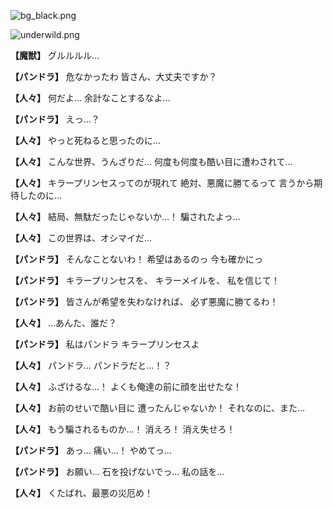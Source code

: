 
![bg_black.png](../images/backgrounds/bg_black.png)

![underwild.png](../images/backgrounds/underwild.png)

**【魔獣】**
グルルルル…

**【パンドラ】**
危なかったわ
皆さん、大丈夫ですか？

**【人々】**
何だよ…
余計なことするなよ…

**【パンドラ】**
えっ…？

**【人々】**
やっと死ねると思ったのに…

**【人々】**
こんな世界、うんざりだ…
何度も何度も酷い目に遭わされて…

**【人々】**
キラープリンセスってのが現れて
絶対、悪魔に勝てるって
言うから期待したのに…

**【人々】**
結局、無駄だったじゃないか…！
騙されたよっ…

**【人々】**
この世界は、オシマイだ…

**【パンドラ】**
そんなことないわ！
希望はあるのっ
今も確かにっ

**【パンドラ】**
キラープリンセスを、
キラーメイルを、
私を信じて！

**【パンドラ】**
皆さんが希望を失わなければ、
必ず悪魔に勝てるわ！

**【人々】**
…あんた、誰だ？

**【パンドラ】**
私はパンドラ
キラープリンセスよ

**【人々】**
パンドラ…
パンドラだと…！？

**【人々】**
ふざけるな…！
よくも俺達の前に顔を出せたな！

**【人々】**
お前のせいで酷い目に
遭ったんじゃないか！
それなのに、また…

**【人々】**
もう騙されるものか…！
消えろ！
消え失せろ！

**【パンドラ】**
あっ…
痛い…！
やめてっ…

**【パンドラ】**
お願い…
石を投げないでっ…
私の話を…

**【人々】**
くたばれ、最悪の災厄め！
